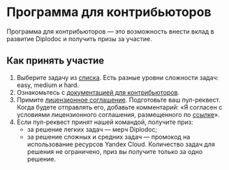 # Программа для контрибьюторов

Программа для контрибьюторов — это возможность внести вклад в развитие Diplodoc и получить призы за участие.

## Как принять участие

1. Выберите задачу из [списка](https://github.com/orgs/diplodoc-platform/projects/7). Есть разные уровни сложности задач: easy, medium и hard.
1. Ознакомьтесь с [документацией для контрибьюторов](https://diplodoc.com/docs/ru/dev/).
1. Примите [лицензионное соглашение](https://yandex.ru/legal/cla/?lang=ru). Подготовьте ваш пул-реквест. Когда будете отправлять его, добавьте комментарий: «Я согласен с условиями лицензионного соглашения, размещенного по [ссылке](https://yandex.ru/legal/cla/?lang=ru)».
1. Если пул-реквест принят нашей командой, получите приз:
   * за решение легких задач — мерч Diplodoc;
   * за решение сложных и средних задач — промокод на использование ресурсов Yandex Cloud.
  Количество задач для решения не ограничено, приз вы получите только за одно решение.

